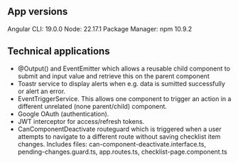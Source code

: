 ## App versions

Angular CLI: 19.0.0
Node: 22.17.1
Package Manager: npm 10.9.2

## Technical applications

-   @Output() and EventEmitter which allows a reusable child component to submit and input value and retrieve this on the parent component
-   Toastr service to display alerts when e.g. data is sumitted successfully or alert an error.
-   EventTriggerService. This allows one component to trigger an action in a different unrelated (none parent/child) component.
-   Google OAuth (authentication).
-   JWT interceptor for access/refresh tokens.
-   CanComponentDeactivate routeguard which is triggered when a user attempts to navigate to a different route without saving checklist item changes. Includes files: can-component-deactivate.interface.ts, pending-changes.guard.ts, app.routes.ts, checklist-page.component.ts
